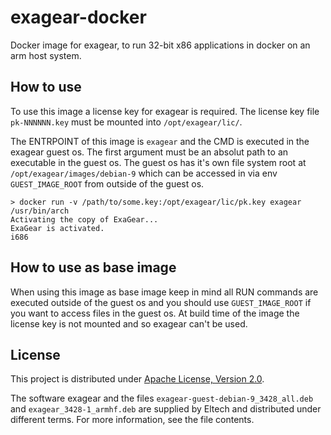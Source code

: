 # exagear-docker
Docker image for exagear, to run 32-bit x86 applications in docker on an arm host system.

## How to use
To use this image a license key for exagear is required.
The license key file `pk-NNNNNN.key` must be mounted into `/opt/exagear/lic/`.

The ENTRPOINT of this image is `exagear` and the CMD is executed in the exagear guest os.
The first argument must be an absolut path to an executable in the guest os.
The guest os has it's own file system root at `/opt/exagear/images/debian-9` which can be accessed in via env `GUEST_IMAGE_ROOT` from outside of the guest os.

```
> docker run -v /path/to/some.key:/opt/exagear/lic/pk.key exagear /usr/bin/arch
Activating the copy of ExaGear...
ExaGear is activated.
i686
```

## How to use as base image
When using this image as base image keep in mind all RUN commands are executed outside of the guest os and you should use `GUEST_IMAGE_ROOT` if you want to access files in the guest os.
At build time of the image the license key is not mounted and so exagear can't be used.

## License

This project is distributed under [Apache License, Version 2.0](LICENSE).

The software exagear and the files `exagear-guest-debian-9_3428_all.deb` and `exagear_3428-1_armhf.deb` are supplied by Eltech and distributed under different terms.
For more information, see the file contents. 
